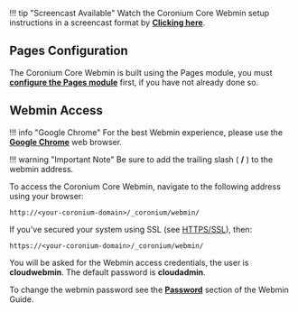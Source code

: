 !!! tip "Screencast Available"
    Watch the Coronium Core Webmin setup instructions in a screencast format by __[Clicking here](/screencasts/#webmin-setup)__.

## Pages Configuration

The Coronium Core Webmin is built using the Pages module, you must  __[configure the Pages module](/server/modules/pages/config/)__ first, if you have not already done so.

## Webmin Access

!!! info "Google Chrome"
    For the best Webmin experience, please use the __[Google Chrome](https://www.google.com/chrome/browser/desktop/index.html)__ web browser.

!!! warning "Important Note"
    Be sure to add the trailing slash ( __/__ ) to the webmin address.

To access the Coronium Core Webmin, navigate to the following address using your browser:

`http://<your-coronium-domain>/_coronium/webmin/`

If you've secured your system using SSL (see [HTTPS/SSL](/server/guide/ssl/)), then:

`https://<your-coronium-domain>/_coronium/webmin/`

You will be asked for the Webmin access credentials, the user is __cloudwebmin__. The default password is __cloudadmin__.

To change the webmin password see the __[Password](/server/webmin/password/)__ section of the Webmin Guide.

